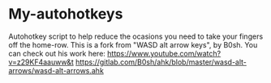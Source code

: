 # My-autohotkeys
Autohotkey script to help reduce the ocasions you need to take your fingers off the home-row.
This is a fork from "WASD alt arrow keys", by B0sh. You can check out his work here:
  https://www.youtube.com/watch?v=z29KF4aauww&t
  https://gitlab.com/B0sh/ahk/blob/master/wasd-alt-arrows/wasd-alt-arrows.ahk

